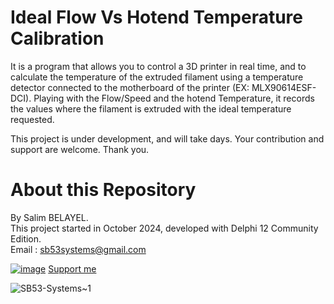 # Ideal Flow Vs Hotend Temperature Calibration
It is a program that allows you to control a 3D printer in real time, and to calculate the temperature of the extruded filament using a temperature detector connected to the motherboard of the printer (EX: MLX90614ESF-DCI). Playing with the Flow/Speed and the hotend Temperature, it records the values ​​where the filament is extruded with the ideal temperature requested.  
  
This project is under development, and will take days. Your contribution and support are welcome. Thank you.  
  
# About this Repository
By Salim BELAYEL.  
This project started in October 2024, developed with Delphi 12 Community Edition.  
Email : sb53systems@gmail.com  
  
[![image](https://github.com/sb53systems/G-Code-Flow-Temperature-Controller/assets/33290411/a504ac44-082d-40f1-a9d0-4abc3da242d8)](https://ko-fi.com/sb53system) [Support me](https://ko-fi.com/sb53system)  
  
![SB53-Systems~1](https://github.com/sb53systems/G-Code-Flow-Temperature-Controller/assets/33290411/b94703a1-cf21-4109-bfa6-b9bcff438a1d)
